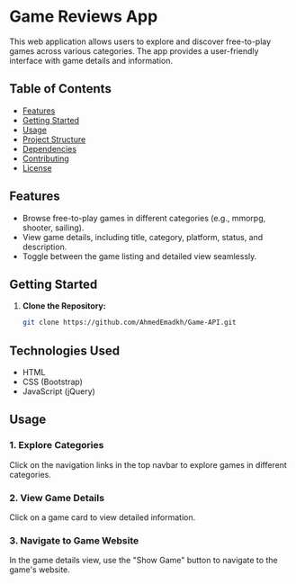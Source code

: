 # Game Reviews App

This web application allows users to explore and discover free-to-play games across various categories. The app provides a user-friendly interface with game details and information.

## Table of Contents

- [Features](#features)
- [Getting Started](#getting-started)
- [Usage](#usage)
- [Project Structure](#project-structure)
- [Dependencies](#dependencies)
- [Contributing](#contributing)
- [License](#license)

## Features

- Browse free-to-play games in different categories (e.g., mmorpg, shooter, sailing).
- View game details, including title, category, platform, status, and description.
- Toggle between the game listing and detailed view seamlessly.

## Getting Started

1. **Clone the Repository:**

   ```bash
   git clone https://github.com/AhmedEmadkh/Game-API.git

## Technologies Used
* HTML
* CSS (Bootstrap)
* JavaScript (jQuery)
## Usage

### 1. Explore Categories

Click on the navigation links in the top navbar to explore games in different categories.
### 2. View Game Details

Click on a game card to view detailed information.
### 3. Navigate to Game Website

In the game details view, use the "Show Game" button to navigate to the game's website.
